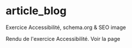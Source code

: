 # article_blog

Exercice Accessibilité, schema.org & SEO
image

Rendu de l'exercice Accessibilité. Voir la page
